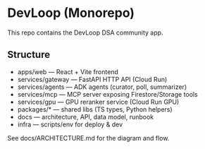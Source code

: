 
# DevLoop (Monorepo)

This repo contains the DevLoop DSA community app.

## Structure
- apps/web — React + Vite frontend
- services/gateway — FastAPI HTTP API (Cloud Run)
- services/agents — ADK agents (curator, poll, summarizer)
- services/mcp — MCP server exposing Firestore/Storage tools
- services/gpu — GPU reranker service (Cloud Run GPU)
- packages/* — shared libs (TS types, Python helpers)
- docs — architecture, API, data model, runbook
- infra — scripts/env for deploy & dev

See docs/ARCHITECTURE.md for the diagram and flow.
